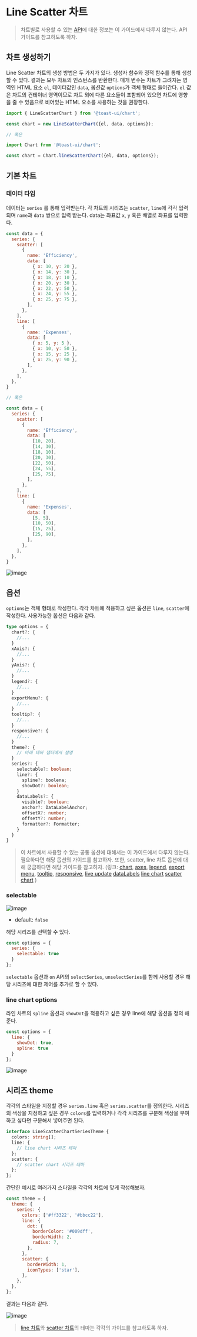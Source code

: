 # Line Scatter 차트

> 차트별로 사용할 수 있는 [API](./common-api.md)에 대한 정보는 이 가이드에서 다루지 않는다. API 가이드를 참고하도록 하자.

## 차트 생성하기

Line Scatter 차트의 생성 방법은 두 가지가 있다. 생성자 함수와 정적 함수를 통해 생성할 수 있다. 결과는 모두 차트의 인스턴스를 반환한다. 매개 변수는 차트가 그려지는 영역인 HTML 요소 `el`, 데이터값인 `data`, 옵션값 `options`가 객체 형태로 들어간다. `el` 값은 차트의 컨테이너 영역이므로 차트 외에 다른 요소들이 포함되어 있으면 차트에 영향을 줄 수 있음으로 비어있는 HTML 요소를 사용하는 것을 권장한다.

```js
import { LineScatterChart } from '@toast-ui/chart';

const chart = new LineScatterChart({el, data, options});

// 혹은 

import Chart from '@toast-ui/chart';

const chart = Chart.lineScatterChart({el, data, options});
```
## 기본 차트

### 데이터 타입

데이터는 `series` 를 통해 입력받는다. 각 차트의 시리즈는 `scatter`, `line`에 각각 입력되며 `name`과 `data` 쌍으로 입력 받는다. data는 좌표값 `x`, `y` 혹은 배열로 좌표를 입력한다.


```js
const data = {
  series: {
    scatter: [
      {
        name: 'Efficiency',
        data: [
          { x: 10, y: 20 },
          { x: 14, y: 30 },
          { x: 18, y: 10 },
          { x: 20, y: 30 },
          { x: 22, y: 50 },
          { x: 24, y: 55 },
          { x: 25, y: 75 },
        ],
      },
    ],
    line: [
      {
        name: 'Expenses',
        data: [
          { x: 5, y: 5 },
          { x: 10, y: 50 },
          { x: 15, y: 25 },
          { x: 25, y: 90 },
        ],
      },
    ],
  },
}

// 혹은

const data = {
  series: {
    scatter: [
      {
        name: 'Efficiency',
        data: [
          [10, 20],
          [14, 30],
          [18, 10],
          [20, 30],
          [22, 50],
          [24, 55],
          [25, 75],
        ],
      },
    ],
    line: [
      {
        name: 'Expenses',
        data: [
          [5, 5],
          [10, 50],
          [15, 25],
          [25, 90],
        ],
      },
    ],
  },
}
```

![image](https://user-images.githubusercontent.com/35371660/102061607-0866a480-3e37-11eb-92bb-eaf79c7e99f6.png)

## 옵션 

`options`는 객체 형태로 작성한다. 각각 차트에 적용하고 싶은 옵션은 `line`, `scatter`에 작성한다. 사용가능한 옵션은 다음과 같다.

```ts
type options = {
  chart?: {
    //...
  }
  xAxis?: {
    //...
  }
  yAxis?: {
    //...
  }
  legend?: {
    //...
  }
  exportMenu?: {
    //...
  }
  tooltip?: {
    //...
  }
  responsive?: {
    //...
  }
  theme?: {
    // 아래 테마 챕터에서 설명
  }
  series?: {
    selectable?: boolean;
    line?: {
      spline?: boolena;
      showDot?: boolean;
    }
    dataLabels?: {
      visible?: boolean;
      anchor?: DataLabelAnchor;
      offsetX?: number;
      offsetY?: number;
      formatter?: Formatter;
    }
  }
}
```

> 이 차트에서 사용할 수 있는 공통 옵션에 대해서는 이 가이드에서 다루지 않는다. 필요하다면 해당 옵션의 가이드를 참고하자. 또한, scatter, line 차트 옵션에 대해 궁금하다면 해당 가이드를 참고하자.
> (링크: 
> [chart](./common-chart-options.md),
> [axes](./common-axes.md), 
> [legend](./common-legend.md), 
> [export menu](./common-exportMenu.md),
> [tooltip](./common-tooltip.md),
> [responsive](./common-responsive-options.md), 
> [live update](./common-liveUpdate-options.md)
> [dataLabels](./common-dataLables.md)
> [line chart](./chart-line.md)
> [scatter chart](./chart-scatter.md)
> )

### selectable

![image](https://user-images.githubusercontent.com/35371660/102150192-58834c80-3eb3-11eb-8eed-708807aca1cc.png)

* default: `false`

해당 시리즈를 선택할 수 있다.

```js
const options = {
  series: {
    selectable: true
  }
};
```

`selectable` 옵션과 `on` API의 `selectSeries`, `unselectSeries`를 함께 사용할 경우 해당 시리즈에 대한 제어를 추가로 할 수 있다.

### line chart options

라인 차트의 `spline` 옵션과 `showDot`을 적용하고 싶은 경우 line에 해당 옵션을 정의 해준다.

```js
const options = {
  line: {
    showDot: true,
    spline: true
  }
};
```

![image](https://user-images.githubusercontent.com/35371660/102150429-e2cbb080-3eb3-11eb-9698-ecdf53baf5ae.png)

## 시리즈 theme

각각의 스타일을 지정할 경우 `series.line` 혹은 `series.scatter`를 정의한다. 시리즈의 색상을 지정하고 싶은 경우 `colors`를 입력하거나 각각 시리즈를 구분해 색상을 부여하고 싶다면 구분해서 넣어주면 된다. 

```ts
interface LineScatterChartSeriesTheme {
  colors: string[];
  line: {
    // line chart 시리즈 테마
  };
  scatter: {
    // scatter chart 시리즈 테마
  };
};
```

간단한 예시로 여러가지 스타일을 각각의 차트에 맞게 작성해보자.

```js
const theme = {
  theme: {
    series: {
      colors: ['#ff3322', '#bbcc22'],
      line: {
        dot: {
          borderColor: '#009dff',
          borderWidth: 2,
          radius: 7,
        },
      },
      scatter: {
        borderWidth: 1,
        iconTypes: ['star'],
      },
    },
  },
};
```

결과는 다음과 같다.

![image](https://user-images.githubusercontent.com/35371660/102152124-b7e35b80-3eb7-11eb-890a-8e487c02b02b.png)


> [line 차트](./chart-line.md)와 [scatter 차트](./chart-scatter.md)의 테마는 각각의 가이드를 참고하도록 하자.